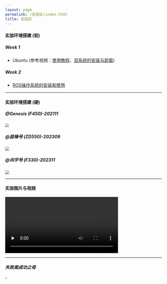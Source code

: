 ```yaml
---
layout: page
permalink: /实验区/index.html
title: 实验区
---
```


#### 实验环境搭建 (软)

##### Week 1

- Ubuntu (参考视频：[使用教程](https://www.bilibili.com/video/BV1na4y1773c/?buvid=Z7436E70086B62964F4D962EDB3DD375EA6C&from_spmid=main.my-favorite.0.0&is_story_h5=false&mid=JED1XV%2FzVlMrtSxXgYbMpw%3D%3D&p=1&plat_id=116&share_from=ugc&share_medium=iphone&share_plat=ios&share_session_id=893AB9FB-E9A4-4609-86B4-4DB4F5C75801&share_source=WEIXIN&share_tag=s_i&spmid=united.player-video-detail.0.0&timestamp=1713515927&unique_k=Mv283pU&up_id=6708009&vd_source=0327ba6f6eb5d5ad94bc4611ac66df93)、[双系统的安装与卸载](https://www.bilibili.com/video/BV1554y1n7zv/?buvid=Y240FE296FC769534809BF5B83077433DCE9&from_spmid=united.player-video-detail.relatedvideo.0&is_story_h5=false&mid=GR0HoI24GpA0rYHwXkApEg%3D%3D&p=4&plat_id=114&share_from=ugc&share_medium=iphone&share_plat=ios&share_session_id=A3F599D3-53F1-444A-90CC-A63EB7FBD2F9&share_source=WEIXIN&share_tag=s_i&spmid=united.player-video-detail.0.0&timestamp=1713516057&unique_k=Uop2QvU&up_id=411541289))

##### Week 2

- [ROS操作系统的安装和使用](http://www.autolabor.com.cn/book/ROSTutorials/)<br>

---

#### 实验环境搭建 (硬)

##### @Genesis (F450)-202111

<img src="https://usst-lilab.github.io/images/实验区/uav1.jpg" align="center" style="zoom:72%;">

##### @励锋号 (ZD550)-202309

<img src="https://usst-lilab.github.io/images/实验区/uav2.jpg" align="center" style="zoom:80%;">

##### @向宇号 (F330)-202311

<img src="https://usst-lilab.github.io/images/实验区/uav3.jpg" align="center" style="zoom:80%;">

---

#### 实验图片与视频

<video width="72%" id="video" controls="" preload="none"><source id="mp4" src="https://usst-lilab.github.io/images/video/uav.mp4" align="center" type="video/mp4">
</video>

---

##### 失败是成功之母

<img src="https://usst-lilab.github.io/images/实验区/failed.jpg" align="center" style="zoom:31%;">

